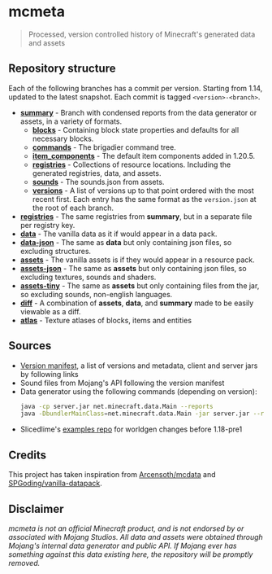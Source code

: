 # mcmeta
> Processed, version controlled history of Minecraft's generated data and assets

## Repository structure
Each of the following branches has a commit per version. Starting from 1.14, updated to the latest snapshot. Each commit is tagged `<version>-<branch>`.

* [**summary**](https://github.com/misode/mcmeta/tree/summary) - Branch with condensed reports from the data generator or assets, in a variety of formats.
  * [**blocks**](https://github.com/misode/mcmeta/blob/summary/blocks/data.json) - Containing block state properties and defaults for all necessary blocks.
  * [**commands**](https://github.com/misode/mcmeta/blob/summary/commands/data.json) - The brigadier command tree.
  * [**item_components**](https://github.com/misode/mcmeta/blob/summary/item_components/data.json) - The default item components added in 1.20.5.
  * [**registries**](https://github.com/misode/mcmeta/blob/summary/registries/data.json) - Collections of resource locations. Including the generated registries, data, and assets.
  * [**sounds**](https://github.com/misode/mcmeta/blob/summary/sounds/data.json) - The sounds.json from assets.
  * [**versions**](https://github.com/misode/mcmeta/blob/summary/versions/data.json) - A list of versions up to that point ordered with the most recent first. Each entry has the same format as the `version.json` at the root of each branch.
* [**registries**](https://github.com/misode/mcmeta/tree/registries) - The same registries from **summary**, but in a separate file per registry key.
* [**data**](https://github.com/misode/mcmeta/tree/data) - The vanilla data as it if would appear in a data pack.
* [**data-json**](https://github.com/misode/mcmeta/tree/data-json) - The same as **data** but only containing json files, so excluding structures.
* [**assets**](https://github.com/misode/mcmeta/tree/assets) - The vanilla assets is if they would appear in a resource pack.
* [**assets-json**](https://github.com/misode/mcmeta/tree/assets-json) - The same as **assets** but only containing json files, so excluding textures, sounds and shaders.
* [**assets-tiny**](https://github.com/misode/mcmeta/tree/assets-tiny) - The same as **assets** but only containing files from the jar, so excluding sounds, non-english languages.
* [**diff**](https://github.com/misode/mcmeta/tree/diff) - A combination of **assets**, **data**, and **summary** made to be easily viewable as a diff.
* [**atlas**](https://github.com/misode/mcmeta/tree/atlas) - Texture atlases of blocks, items and entities

## Sources
* [Version manifest](https://piston-meta.mojang.com/mc/game/version_manifest_v2.json), a list of versions and metadata, client and server jars by following links
* Sound files from Mojang's API following the version manifest
* Data generator using the following commands (depending on version):
  ```sh
  java -cp server.jar net.minecraft.data.Main --reports
  java -DbundlerMainClass=net.minecraft.data.Main -jar server.jar --reports
  ```
* Slicedlime's [examples repo](https://github.com/slicedlime/examples) for worldgen changes before 1.18-pre1

## Credits
This project has taken inspiration from [Arcensoth/mcdata](https://github.com/Arcensoth/mcdata) and [SPGoding/vanilla-datapack](https://github.com/SPGoding/vanilla-datapack).

## Disclaimer
*mcmeta is not an official Minecraft product, and is not endorsed by or associated with Mojang Studios. All data and assets were obtained through Mojang's internal data generator and public API. If Mojang ever has something against this data existing here, the repository will be promptly removed.*
